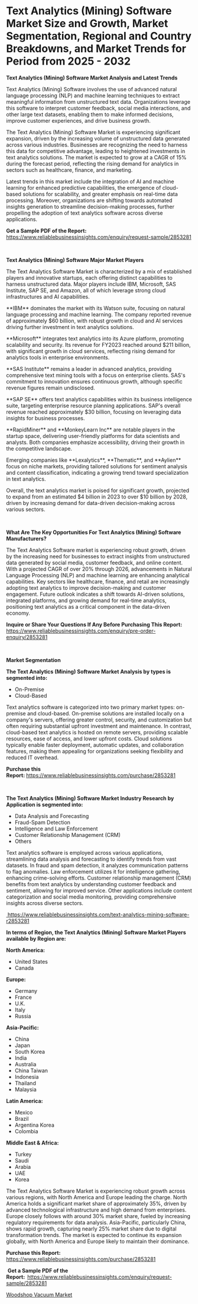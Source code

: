 <p><h1>Text Analytics (Mining) Software Market Size and Growth, Market Segmentation, Regional and Country Breakdowns, and Market Trends for Period from 2025 -  2032</h1></p><p><strong>Text Analytics (Mining) Software Market Analysis and Latest Trends</strong></p>
<p><p>Text Analytics (Mining) Software involves the use of advanced natural language processing (NLP) and machine learning techniques to extract meaningful information from unstructured text data. Organizations leverage this software to interpret customer feedback, social media interactions, and other large text datasets, enabling them to make informed decisions, improve customer experiences, and drive business growth.</p><p>The Text Analytics (Mining) Software Market is experiencing significant expansion, driven by the increasing volume of unstructured data generated across various industries. Businesses are recognizing the need to harness this data for competitive advantage, leading to heightened investments in text analytics solutions. The market is expected to grow at a CAGR of 15% during the forecast period, reflecting the rising demand for analytics in sectors such as healthcare, finance, and marketing.</p><p>Latest trends in this market include the integration of AI and machine learning for enhanced predictive capabilities, the emergence of cloud-based solutions for scalability, and greater emphasis on real-time data processing. Moreover, organizations are shifting towards automated insights generation to streamline decision-making processes, further propelling the adoption of text analytics software across diverse applications.</p></p>
<p><strong>Get a Sample PDF of the Report:&nbsp;</strong> <a href="https://www.reliablebusinessinsights.com/enquiry/request-sample/2853281?utm_campaign=2734&utm_medium=2&utm_source=Github&utm_content=ia&utm_term=11032025&utm_id=text-analytics-mining-software">https://www.reliablebusinessinsights.com/enquiry/request-sample/2853281</a></p>
<p>&nbsp;</p>
<p><strong>Text Analytics (Mining) Software Major Market Players</strong></p>
<p><p>The Text Analytics Software Market is characterized by a mix of established players and innovative startups, each offering distinct capabilities to harness unstructured data. Major players include IBM, Microsoft, SAS Institute, SAP SE, and Amazon, all of which leverage strong cloud infrastructures and AI capabilities.</p><p>**IBM** dominates the market with its Watson suite, focusing on natural language processing and machine learning. The company reported revenue of approximately $60 billion, with robust growth in cloud and AI services driving further investment in text analytics solutions.</p><p>**Microsoft** integrates text analytics into its Azure platform, promoting scalability and security. Its revenue for FY2023 reached around $211 billion, with significant growth in cloud services, reflecting rising demand for analytics tools in enterprise environments.</p><p>**SAS Institute** remains a leader in advanced analytics, providing comprehensive text mining tools with a focus on enterprise clients. SAS's commitment to innovation ensures continuous growth, although specific revenue figures remain undisclosed.</p><p>**SAP SE** offers text analytics capabilities within its business intelligence suite, targeting enterprise resource planning applications. SAP's overall revenue reached approximately $30 billion, focusing on leveraging data insights for business processes.</p><p>**RapidMiner** and **MonkeyLearn Inc** are notable players in the startup space, delivering user-friendly platforms for data scientists and analysts. Both companies emphasize accessibility, driving their growth in the competitive landscape. </p><p>Emerging companies like **Lexalytics**, **Thematic**, and **Aylien** focus on niche markets, providing tailored solutions for sentiment analysis and content classification, indicating a growing trend toward specialization in text analytics.</p><p>Overall, the text analytics market is poised for significant growth, projected to expand from an estimated $4 billion in 2023 to over $10 billion by 2028, driven by increasing demand for data-driven decision-making across various sectors.</p></p>
<p>&nbsp;</p>
<p><strong>What Are The Key Opportunities For Text Analytics (Mining) Software Manufacturers?</strong></p>
<p><p>The Text Analytics Software market is experiencing robust growth, driven by the increasing need for businesses to extract insights from unstructured data generated by social media, customer feedback, and online content. With a projected CAGR of over 20% through 2026, advancements in Natural Language Processing (NLP) and machine learning are enhancing analytical capabilities. Key sectors like healthcare, finance, and retail are increasingly adopting text analytics to improve decision-making and customer engagement. Future outlook indicates a shift towards AI-driven solutions, integrated platforms, and growing demand for real-time analytics, positioning text analytics as a critical component in the data-driven economy.</p></p>
<p><strong>Inquire or Share Your Questions If Any Before Purchasing This Report:</strong> <a href="https://www.reliablebusinessinsights.com/enquiry/pre-order-enquiry/2853281?utm_campaign=2734&utm_medium=2&utm_source=Github&utm_content=ia&utm_term=11032025&utm_id=text-analytics-mining-software">https://www.reliablebusinessinsights.com/enquiry/pre-order-enquiry/2853281</a></p>
<p>&nbsp;</p>
<p><strong>Market Segmentation</strong></p>
<p><strong>The Text Analytics (Mining) Software Market Analysis by types is segmented into:</strong></p>
<p><ul><li>On-Premise</li><li>Cloud-Based</li></ul></p>
<p><p>Text analytics software is categorized into two primary market types: on-premise and cloud-based. On-premise solutions are installed locally on a company's servers, offering greater control, security, and customization but often requiring substantial upfront investment and maintenance. In contrast, cloud-based text analytics is hosted on remote servers, providing scalable resources, ease of access, and lower upfront costs. Cloud solutions typically enable faster deployment, automatic updates, and collaboration features, making them appealing for organizations seeking flexibility and reduced IT overhead.</p></p>
<p><strong>Purchase this Report:&nbsp;</strong><a href="https://www.reliablebusinessinsights.com/purchase/2853281?utm_campaign=2734&utm_medium=2&utm_source=Github&utm_content=ia&utm_term=11032025&utm_id=text-analytics-mining-software">https://www.reliablebusinessinsights.com/purchase/2853281</a></p>
<p>&nbsp;</p>
<p><strong>The Text Analytics (Mining) Software Market Industry Research by Application is segmented into:</strong></p>
<p><ul><li>Data Analysis and Forecasting</li><li>Fraud-Spam Detection</li><li>Intelligence and Law Enforcement</li><li>Customer Relationship Management (CRM)</li><li>Others</li></ul></p>
<p><p>Text analytics software is employed across various applications, streamlining data analysis and forecasting to identify trends from vast datasets. In fraud and spam detection, it analyzes communication patterns to flag anomalies. Law enforcement utilizes it for intelligence gathering, enhancing crime-solving efforts. Customer relationship management (CRM) benefits from text analytics by understanding customer feedback and sentiment, allowing for improved service. Other applications include content categorization and social media monitoring, providing comprehensive insights across diverse sectors.</p></p>
<p><a href="https://www.reliablebusinessinsights.com/text-analytics-mining-software-r2853281?utm_campaign=2734&utm_medium=2&utm_source=Github&utm_content=ia&utm_term=11032025&utm_id=text-analytics-mining-software">&nbsp;https://www.reliablebusinessinsights.com/text-analytics-mining-software-r2853281</a></p>
<p><strong>In terms of Region, the Text Analytics (Mining) Software Market Players available by Region are:</strong></p>
<p>
    <p> <strong> North America: </strong>
        <ul>
            <li>United States</li>
            <li>Canada</li>
        </ul>
        </p> 
    <p> <strong> Europe: </strong>
        <ul>
            <li>Germany</li>
            <li>France</li>
            <li>U.K.</li>
            <li>Italy</li>
            <li>Russia</li>
        </ul>
        </p> 
    <p> <strong> Asia-Pacific: </strong>
        <ul>
            <li>China</li>
            <li>Japan</li>
            <li>South Korea</li>
            <li>India</li>
            <li>Australia</li>
            <li>China Taiwan</li>
            <li>Indonesia</li>
            <li>Thailand</li>
            <li>Malaysia</li>
        </ul>
        </p> 
    <p> <strong> Latin America: </strong>
        <ul>
            <li>Mexico</li>
            <li>Brazil</li>
            <li>Argentina Korea</li>
            <li>Colombia</li>
        </ul>
        </p> 
    <p> <strong> Middle East & Africa: </strong>
        <ul>
            <li>Turkey</li>
            <li>Saudi</li>
            <li>Arabia</li>
            <li>UAE</li>
            <li>Korea</li>
        </ul>
    </p>
    </p>
<p><p>The Text Analytics Software Market is experiencing robust growth across various regions, with North America and Europe leading the charge. North America holds a significant market share of approximately 35%, driven by advanced technological infrastructure and high demand from enterprises. Europe closely follows with around 30% market share, fueled by increasing regulatory requirements for data analysis. Asia-Pacific, particularly China, shows rapid growth, capturing nearly 25% market share due to digital transformation trends. The market is expected to continue its expansion globally, with North America and Europe likely to maintain their dominance.</p></p>
<p><strong>Purchase this Report: </strong><a href="https://www.reliablebusinessinsights.com/purchase/2853281?utm_campaign=2734&utm_medium=2&utm_source=Github&utm_content=ia&utm_term=11032025&utm_id=text-analytics-mining-software">https://www.reliablebusinessinsights.com/purchase/2853281</a></p>
<p>&nbsp;<strong>Get a Sample PDF of the Report:&nbsp;&nbsp;</strong><a href="https://www.reliablebusinessinsights.com/enquiry/request-sample/2853281?utm_campaign=2734&utm_medium=2&utm_source=Github&utm_content=ia&utm_term=11032025&utm_id=text-analytics-mining-software">https://www.reliablebusinessinsights.com/enquiry/request-sample/2853281</a></p>
<p><strong></strong></p>
<p><p><a href="https://github.com/vassihucz/Market-Research-Report-List-1/blob/main/woodshop-vacuum-market.md?utm_campaign=2734&utm_medium=2&utm_source=Github&utm_content=ia&utm_term=11032025&utm_id=text-analytics-mining-software">Woodshop Vacuum Market</a></p></p>